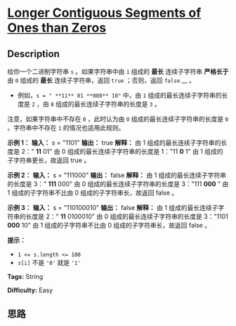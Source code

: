 # [Longer Contiguous Segments of Ones than Zeros][title]

## Description

给你一个二进制字符串 `s` 。如果字符串中由 `1` 组成的 **最长** 连续子字符串 **严格长于** 由 `0` 组成的 **最长**
连续子字符串，返回 `true` ；否则，返回 `false` __ 。

  * 例如，`s = " **11** 01 **000** 10"` 中，由 `1` 组成的最长连续子字符串的长度是 `2` ，由 `0` 组成的最长连续子字符串的长度是 `3` 。

注意，如果字符串中不存在 `0` ，此时认为由 `0` 组成的最长连续子字符串的长度是 `0` 。字符串中不存在 `1` 的情况也适用此规则。

**示例 1：**
            **输入：** s = "1101"    **输出：** true    **解释：**    由 1 组成的最长连续子字符串的长度是 2：" **11** 01"    由 0 组成的最长连续子字符串的长度是 1："11 **0** 1"    由 1 组成的子字符串更长，故返回 true 。    

**示例 2：**
            **输入：** s = "111000"    **输出：** false    **解释：**    由 1 组成的最长连续子字符串的长度是 3：" **111** 000"    由 0 组成的最长连续子字符串的长度是 3："111 **000** "    由 1 组成的子字符串不比由 0 组成的子字符串长，故返回 false 。    

**示例 3：**
            **输入：** s = "110100010"    **输出：** false    **解释：**    由 1 组成的最长连续子字符串的长度是 2：" **11** 0100010"    由 0 组成的最长连续子字符串的长度是 3："1101 **000** 10"    由 1 组成的子字符串不比由 0 组成的子字符串长，故返回 false 。    

**提示：**

  * `1 <= s.length <= 100`
  * `s[i]` 不是 `'0'` 就是 `'1'`


**Tags:** String

**Difficulty:** Easy

## 思路

[title]: https://leetcode-cn.com/problems/longer-contiguous-segments-of-ones-than-zeros
